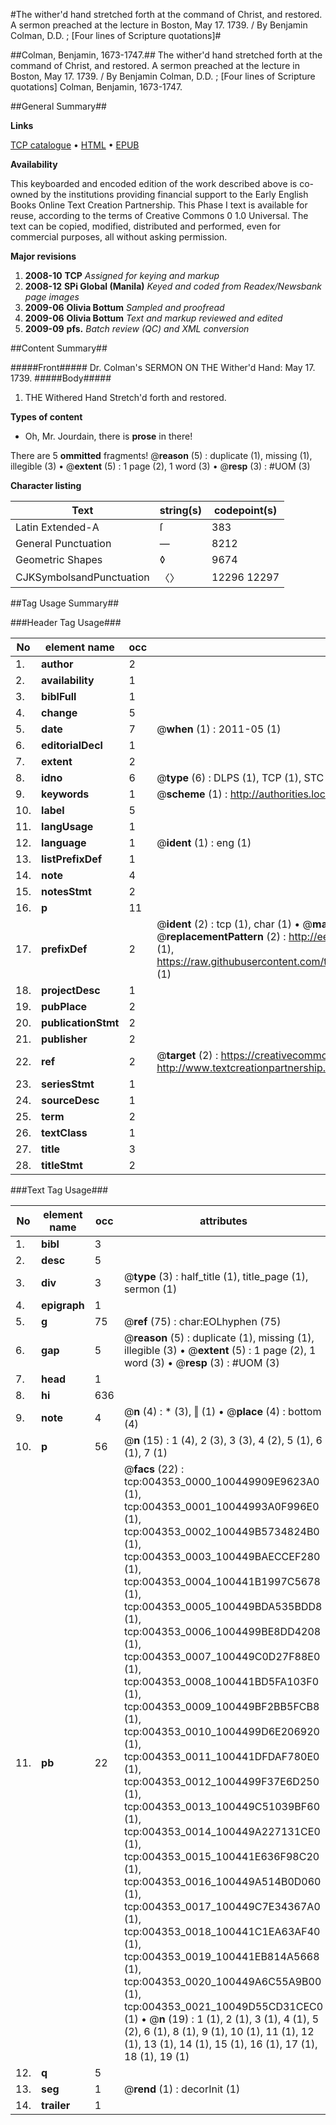 #The wither'd hand stretched forth at the command of Christ, and restored. A sermon preached at the lecture in Boston, May 17. 1739. / By Benjamin Colman, D.D. ; [Four lines of Scripture quotations]#

##Colman, Benjamin, 1673-1747.##
The wither'd hand stretched forth at the command of Christ, and restored. A sermon preached at the lecture in Boston, May 17. 1739. / By Benjamin Colman, D.D. ; [Four lines of Scripture quotations]
Colman, Benjamin, 1673-1747.

##General Summary##

**Links**

[TCP catalogue](http://www.ota.ox.ac.uk/tcp/)  • 
[HTML](http://tei.it.ox.ac.uk/tcp/Texts-HTML/free/N03/N03559.html)  • 
[EPUB](http://tei.it.ox.ac.uk/tcp/Texts-EPUB/free/N03/N03559.epub)

**Availability**

This keyboarded and encoded edition of the
	       work described above is co-owned by the institutions
	       providing financial support to the Early English Books
	       Online Text Creation Partnership. This Phase I text is
	       available for reuse, according to the terms of Creative
	       Commons 0 1.0 Universal. The text can be copied,
	       modified, distributed and performed, even for
	       commercial purposes, all without asking permission.

**Major revisions**

1. __2008-10__ __TCP__ *Assigned for keying and markup*
1. __2008-12__ __SPi Global (Manila)__ *Keyed and coded from Readex/Newsbank page images*
1. __2009-06__ __Olivia Bottum__ *Sampled and proofread*
1. __2009-06__ __Olivia Bottum__ *Text and markup reviewed and edited*
1. __2009-09__ __pfs.__ *Batch review (QC) and XML conversion*

##Content Summary##

#####Front#####
Dr. Colman's SERMON ON THE Wither'd Hand: May 17. 1739.
#####Body#####

1. THE Withered Hand Stretch'd forth and restored.

**Types of content**

  * Oh, Mr. Jourdain, there is **prose** in there!

There are 5 **ommitted** fragments! 
 @__reason__ (5) : duplicate (1), missing (1), illegible (3)  •  @__extent__ (5) : 1 page (2), 1 word (3)  •  @__resp__ (3) : #UOM (3)

**Character listing**


|Text|string(s)|codepoint(s)|
|---|---|---|
|Latin Extended-A|ſ|383|
|General Punctuation|—|8212|
|Geometric Shapes|◊|9674|
|CJKSymbolsandPunctuation|〈〉|12296 12297|

##Tag Usage Summary##

###Header Tag Usage###

|No|element name|occ|attributes|
|---|---|---|---|
|1.|__author__|2||
|2.|__availability__|1||
|3.|__biblFull__|1||
|4.|__change__|5||
|5.|__date__|7| @__when__ (1) : 2011-05 (1)|
|6.|__editorialDecl__|1||
|7.|__extent__|2||
|8.|__idno__|6| @__type__ (6) : DLPS (1), TCP (1), STC (1), NOTIS (1), IMAGE-SET (1), EVANS-CITATION (1)|
|9.|__keywords__|1| @__scheme__ (1) : http://authorities.loc.gov/ (1)|
|10.|__label__|5||
|11.|__langUsage__|1||
|12.|__language__|1| @__ident__ (1) : eng (1)|
|13.|__listPrefixDef__|1||
|14.|__note__|4||
|15.|__notesStmt__|2||
|16.|__p__|11||
|17.|__prefixDef__|2| @__ident__ (2) : tcp (1), char (1)  •  @__matchPattern__ (2) : ([0-9\-]+):([0-9IVX]+) (1), (.+) (1)  •  @__replacementPattern__ (2) : http://eebo.chadwyck.com/downloadtiff?vid=$1&page=$2 (1), https://raw.githubusercontent.com/textcreationpartnership/Texts/master/tcpchars.xml#$1 (1)|
|18.|__projectDesc__|1||
|19.|__pubPlace__|2||
|20.|__publicationStmt__|2||
|21.|__publisher__|2||
|22.|__ref__|2| @__target__ (2) : https://creativecommons.org/publicdomain/zero/1.0/ (1), http://www.textcreationpartnership.org/docs/. (1)|
|23.|__seriesStmt__|1||
|24.|__sourceDesc__|1||
|25.|__term__|2||
|26.|__textClass__|1||
|27.|__title__|3||
|28.|__titleStmt__|2||


###Text Tag Usage###

|No|element name|occ|attributes|
|---|---|---|---|
|1.|__bibl__|3||
|2.|__desc__|5||
|3.|__div__|3| @__type__ (3) : half_title (1), title_page (1), sermon (1)|
|4.|__epigraph__|1||
|5.|__g__|75| @__ref__ (75) : char:EOLhyphen (75)|
|6.|__gap__|5| @__reason__ (5) : duplicate (1), missing (1), illegible (3)  •  @__extent__ (5) : 1 page (2), 1 word (3)  •  @__resp__ (3) : #UOM (3)|
|7.|__head__|1||
|8.|__hi__|636||
|9.|__note__|4| @__n__ (4) : * (3), ‖ (1)  •  @__place__ (4) : bottom (4)|
|10.|__p__|56| @__n__ (15) : 1 (4), 2 (3), 3 (3), 4 (2), 5 (1), 6 (1), 7 (1)|
|11.|__pb__|22| @__facs__ (22) : tcp:004353_0000_100449909E9623A0 (1), tcp:004353_0001_10044993A0F996E0 (1), tcp:004353_0002_100449B5734824B0 (1), tcp:004353_0003_100449BAECCEF280 (1), tcp:004353_0004_100441B1997C5678 (1), tcp:004353_0005_100449BDA535BDD8 (1), tcp:004353_0006_1004499BE8DD4208 (1), tcp:004353_0007_100449C0D27F88E0 (1), tcp:004353_0008_100441BD5FA103F0 (1), tcp:004353_0009_100449BF2BB5FCB8 (1), tcp:004353_0010_1004499D6E206920 (1), tcp:004353_0011_100441DFDAF780E0 (1), tcp:004353_0012_1004499F37E6D250 (1), tcp:004353_0013_100449C51039BF60 (1), tcp:004353_0014_100449A227131CE0 (1), tcp:004353_0015_100441E636F98C20 (1), tcp:004353_0016_100449A514B0D060 (1), tcp:004353_0017_100449C7E34367A0 (1), tcp:004353_0018_100441C1EA63AF40 (1), tcp:004353_0019_100441EB814A5668 (1), tcp:004353_0020_100449A6C55A9B00 (1), tcp:004353_0021_10049D55CD31CEC0 (1)  •  @__n__ (19) : 1 (1), 2 (1), 3 (1), 4 (1), 5 (2), 6 (1), 8 (1), 9 (1), 10 (1), 11 (1), 12 (1), 13 (1), 14 (1), 15 (1), 16 (1), 17 (1), 18 (1), 19 (1)|
|12.|__q__|5||
|13.|__seg__|1| @__rend__ (1) : decorInit (1)|
|14.|__trailer__|1||
